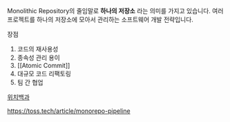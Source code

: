 Monolithic Repository의 줄임말로 **하나의 저장소** 라는 의미를 가지고 있습니다. 여러 프로젝트를 하나의 저장소에 모아서 관리하는 소프트웨어 개발 전략입니다.

장점
1. 코드의 재사용성
2. 종속성 관리 용이
3. [[Atomic Commit]]
4. 대규모 코드 리팩토링
5. 팀 간 협업

[위치백과](https://en.wikipedia.org/wiki/Monorepo)

https://toss.tech/article/monorepo-pipeline

